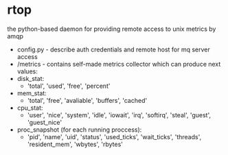 # rtop
the python-based daemon for providing remote access to unix metrics by amqp

- config.py - describe auth credentials and remote host for mq server access
- /metrics - contains self-made metrics collector which can produce next values:
 - disk_stat:
    - 'total', 'used', 'free', 'percent'
 - mem_stat:
    - 'total', 'free', 'avaliable', 'buffers', 'cached'
 - cpu_stat:
    - 'user', 'nice', 'system', 'idle', 'iowait', 'irq', 'softirq', 'steal', 'guest', 'guest_nice'
  - proc_snapshot (for each running proccess):
    - 'pid', 'name', 'uid', 'status', 'used_ticks', 'wait_ticks', 'threads', 'resident_mem', 'wbytes', 'rbytes'
